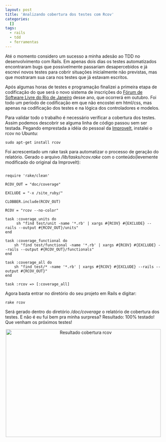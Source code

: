 ```yaml
--- 
layout: post
title: 'Analizando cobertura dos testes com Rcov'
categories: 
  []
tags:
  - rails
  - tdd
  - ferramentas
---
```



Até o momento considero um sucesso a minha adesão ao TDD no desenvolvimento com Rails. Em apenas dois dias os testes automatizados encontraram bugs que possivelmente passariam desapercebidos e já escrevi novos testes para cobrir situações inicialmente não previstas, mas que mostraram sua cara nos testes que já estavam escritos.

Após algumas horas de testes e programação finalizei a primeira etapa de codificação do que será o novo sistema de inscrições do [Fórum de Software Livre do Rio de Janeiro][forumsl] desse ano, que ocorrerá em outubro. Foi todo um período de codificação em que não encostei em html/css, mas apenas na codificação dos testes e na lógica dos controladores e modelos.

Para validar todo o trabalho é necessário verificar a cobertura dos testes. Assim podemos descobrir se alguma linha de código passou sem ser testada. Pegando emprestada a idéia do pessoal da [ImproveIt][improveit], instalei o rcov no Ubuntu:

    sudo apt-get install rcov

Foi acrescentado um rake task para automatizar o processo de geração do relatório. Gerado  o arquivo _/lib/tasks/rcov.rake_ com o conteúdo(levemente modificado do original da ImproveIt):

<pre><code>
require 'rake/clean'  

RCOV_OUT = "doc/coverage"  

EXCLUDE = "-x /site_ruby/"  

CLOBBER.include(RCOV_OUT)  

RCOV = "rcov --no-color"  

task :coverage_units do  
     sh "find test/unit -name '*.rb' | xargs #{RCOV} #{EXCLUDE} --rails --output #{RCOV_OUT}/units"  
end  

task :coverage_functional do  
    sh "find test/functional -name '*.rb' | xargs #{RCOV} #{EXCLUDE} --rails --output #{RCOV_OUT}/functionals"
end  

task :coverage_all do  
    sh "find test/* -name '*.rb' | xargs #{RCOV} #{EXCLUDE} --rails --output #{RCOV_OUT}"
end  

task :rcov => [:coverage_all]  
</code></pre>

Agora basta entrar no diretório do seu projeto em Rails e digitar:

    rake rcov

Será gerado dentro do diretório _/doc/coverage_ o relatório de cobertura dos testes. E não é eu fui bem pra minha surpresa? Resultado: 100% testado! Que venham os próximos testes!

<p style="text-align: center;">
<a href="http://www.mergulhao.info/assets/images/2007/8/1/cobertura_rcov.png">
<img src="http://www.mergulhao.info/assets/images/2007/8/1/cobertura_rcov.png" alt="Resultado cobertura rcov" width="500" height="348" />
</a>
</p>

[cobertura_rcov]: http://www.mergulhao.info/assets/images/2007/8/1/cobertura_rcov.png
[forumsl]: http://www.forumsoftwarelivre.org.br
[improveit]: http://www.improveit.com.br/xp/praticas/tdd/rcov

